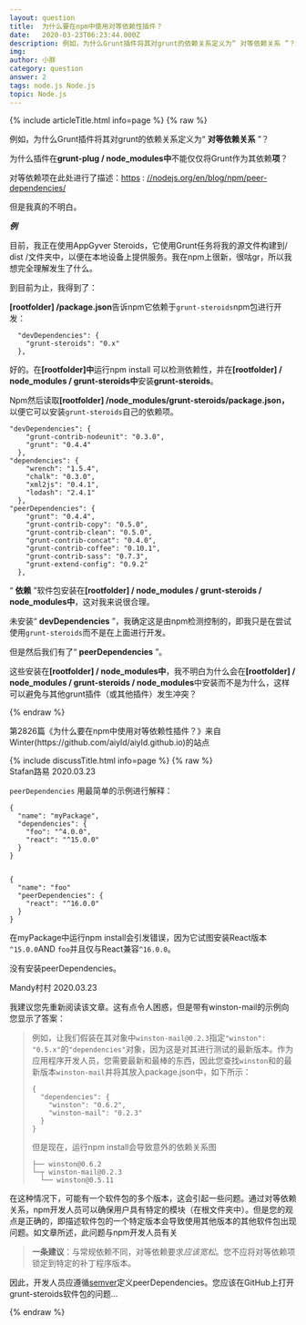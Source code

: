 ```yaml
---
layout: question
title:  为什么要在npm中使用对等依赖性插件？
date:   2020-03-23T06:23:44.000Z
description: 例如，为什么Grunt插件将其对grunt的依赖关系定义为“ 对等依赖关系 ”？为什么插件在grunt-plug / node_modules中不能仅...
img: 
author: 小胖
category: question
answer: 2
tags: node.js Node.js
topic: Node.js
---
```

<div class="article-root">
  <div class="article">
    {% include articleTitle.html info=page %}
    {% raw %}
    <div class="article-content"><p><font style="vertical-align: inherit;"><font style="vertical-align: inherit;">例如，为什么Grunt插件将其对grunt的依赖关系定义为“ </font></font><strong><font style="vertical-align: inherit;"><font style="vertical-align: inherit;">对等依赖关系</font></font></strong><font style="vertical-align: inherit;"><font style="vertical-align: inherit;"> ”？</font></font></p>

<p><font style="vertical-align: inherit;"><font style="vertical-align: inherit;">为什么插件在</font></font><strong><font style="vertical-align: inherit;"><font style="vertical-align: inherit;">grunt-plug / node_modules中</font></font></strong><font style="vertical-align: inherit;"><font style="vertical-align: inherit;">不能仅仅将Grunt作为其依赖</font><strong><font style="vertical-align: inherit;">项</font></strong><font style="vertical-align: inherit;">？</font></font></p>

<p><font style="vertical-align: inherit;"><font style="vertical-align: inherit;">对等依赖项在此处进行了描述：</font><a href="https://nodejs.org/en/blog/npm/peer-dependencies/" rel="noreferrer"><font style="vertical-align: inherit;">https</font></a><font style="vertical-align: inherit;"> : </font></font><a href="https://nodejs.org/en/blog/npm/peer-dependencies/" rel="noreferrer"><font style="vertical-align: inherit;"><font style="vertical-align: inherit;">//nodejs.org/en/blog/npm/peer-dependencies/</font></font></a></p>

<p><font style="vertical-align: inherit;"><font style="vertical-align: inherit;">但是我真的不明白。</font></font></p>

<p><strong><em><font style="vertical-align: inherit;"><font style="vertical-align: inherit;">例</font></font></em></strong></p>

<p><font style="vertical-align: inherit;"><font style="vertical-align: inherit;">目前，我正在使用AppGyver Steroids，它使用Grunt任务将我的源文件构建到/ dist /文件夹中，以便在本地设备上提供服务。</font><font style="vertical-align: inherit;">我在npm上很新，很咕gr，所以我想完全理解发生了什么。</font></font></p>

<p><font style="vertical-align: inherit;"><font style="vertical-align: inherit;">到目前为止，我得到了：</font></font></p>

<p><strong><font style="vertical-align: inherit;"><font style="vertical-align: inherit;">[rootfolder] /package.json</font></font></strong><font style="vertical-align: inherit;"><font style="vertical-align: inherit;">告诉npm它依赖于</font></font><code>grunt-steroids</code><font style="vertical-align: inherit;"><font style="vertical-align: inherit;">npm包进行开发：</font></font></p>

<pre><code>  "devDependencies": {<font></font>
    "grunt-steroids": "0.x"<font></font>
  },<font></font>
</code></pre>

<p><font style="vertical-align: inherit;"><font style="vertical-align: inherit;">好的。</font><font style="vertical-align: inherit;">在</font></font><strong><font style="vertical-align: inherit;"><font style="vertical-align: inherit;">[rootfolder]中</font></font></strong><font style="vertical-align: inherit;"><font style="vertical-align: inherit;">运行npm install </font><font style="vertical-align: inherit;">可以检测依赖性，并在</font></font><strong><font style="vertical-align: inherit;"><font style="vertical-align: inherit;">[rootfolder] / node_modules / grunt-steroids中</font></font></strong><font style="vertical-align: inherit;"><font style="vertical-align: inherit;">安装</font><strong><font style="vertical-align: inherit;">grunt-steroids</font></strong><font style="vertical-align: inherit;">。</font></font></p>

<p><font style="vertical-align: inherit;"><font style="vertical-align: inherit;">Npm然后读取</font></font><strong><font style="vertical-align: inherit;"><font style="vertical-align: inherit;">[rootfolder] /node_modules/grunt-steroids/package.json，</font></font></strong><font style="vertical-align: inherit;"><font style="vertical-align: inherit;">以便它可以安装</font></font><code>grunt-steroids</code><font style="vertical-align: inherit;"><font style="vertical-align: inherit;">自己的依赖项。</font></font></p>

<pre><code>"devDependencies": {<font></font>
    "grunt-contrib-nodeunit": "0.3.0",<font></font>
    "grunt": "0.4.4"<font></font>
  },<font></font>
"dependencies": {<font></font>
    "wrench": "1.5.4",<font></font>
    "chalk": "0.3.0",<font></font>
    "xml2js": "0.4.1",<font></font>
    "lodash": "2.4.1"<font></font>
  },<font></font>
"peerDependencies": {<font></font>
    "grunt": "0.4.4",<font></font>
    "grunt-contrib-copy": "0.5.0",<font></font>
    "grunt-contrib-clean": "0.5.0",<font></font>
    "grunt-contrib-concat": "0.4.0",<font></font>
    "grunt-contrib-coffee": "0.10.1",<font></font>
    "grunt-contrib-sass": "0.7.3",<font></font>
    "grunt-extend-config": "0.9.2"<font></font>
  },<font></font>
</code></pre>

<p><font style="vertical-align: inherit;"><font style="vertical-align: inherit;">“ </font></font><strong><font style="vertical-align: inherit;"><font style="vertical-align: inherit;">依赖</font></font></strong><font style="vertical-align: inherit;"><font style="vertical-align: inherit;"> ”软件包安装在</font></font><strong><font style="vertical-align: inherit;"><font style="vertical-align: inherit;">[rootfolder] / node_modules / grunt-steroids / node_modules中</font></font></strong><font style="vertical-align: inherit;"><font style="vertical-align: inherit;">，这对我来说很合理。</font></font></p>

<p><font style="vertical-align: inherit;"><font style="vertical-align: inherit;">未安装</font><font style="vertical-align: inherit;">“ </font></font><strong><font style="vertical-align: inherit;"><font style="vertical-align: inherit;">devDependencies</font></font></strong><font style="vertical-align: inherit;"><font style="vertical-align: inherit;"> ”，我确定这是由npm检测控制的，即我只是在尝试使用</font></font><code>grunt-steroids</code><font style="vertical-align: inherit;"><font style="vertical-align: inherit;">而不是在上面进行开发。</font></font></p>

<p><font style="vertical-align: inherit;"><font style="vertical-align: inherit;">但是然后我们有了“ </font></font><strong><font style="vertical-align: inherit;"><font style="vertical-align: inherit;">peerDependencies</font></font></strong><font style="vertical-align: inherit;"><font style="vertical-align: inherit;"> ”。</font></font></p>

<p><font style="vertical-align: inherit;"><font style="vertical-align: inherit;">这些安装在</font></font><strong><font style="vertical-align: inherit;"><font style="vertical-align: inherit;">[rootfolder] / node_modules中</font></font></strong><font style="vertical-align: inherit;"><font style="vertical-align: inherit;">，我不明白为什么会在</font></font><strong><font style="vertical-align: inherit;"><font style="vertical-align: inherit;">[rootfolder] / node_modules / grunt-steroids / node_modules</font></font></strong><font style="vertical-align: inherit;"><font style="vertical-align: inherit;">中安装</font><font style="vertical-align: inherit;">而不是为什么，</font><font style="vertical-align: inherit;">这样可以避免与其他grunt插件（或其他插件）发生冲突？</font></font></p></div>
    {% endraw %}
  </div>
  <p class="winter_mark">第2826篇《为什么要在npm中使用对等依赖性插件？》来自Winter(https://github.com/aiyld/aiyld.github.io)的站点</p>
  <div class="discuss-wrapper">
    {% include discussTitle.html info=page %}
    {% raw %}
    <div class="discuss-item">
        <div class="discuss-parent">
          <div class="discuss-meta">
            <span class="discuss-user">Stafan路易</span>
            <span class="discuss-time">2020.03.23</span>
          </div>
          <div class="discuss-comment"><p><code>peerDependencies</code><font style="vertical-align: inherit;"><font style="vertical-align: inherit;"> 用最简单的示例进行解释：</font></font></p>

<pre><code>{<font></font>
  "name": "myPackage",<font></font>
  "dependencies": {<font></font>
    "foo": "^4.0.0",<font></font>
    "react": "^15.0.0"<font></font>
  }<font></font>
}<font></font>
<font></font>
<font></font>
{<font></font>
  "name": "foo"<font></font>
  "peerDependencies": {<font></font>
    "react": "^16.0.0"<font></font>
  }<font></font>
}<font></font>
</code></pre>

<p><font style="vertical-align: inherit;"><font style="vertical-align: inherit;">在myPackage中运行npm install会引发错误，因为它试图安装React版本</font></font><code>^15.0.0</code><font style="vertical-align: inherit;"><font style="vertical-align: inherit;">AND </font></font><code>foo</code><font style="vertical-align: inherit;"><font style="vertical-align: inherit;">并且仅与React兼容</font></font><code>^16.0.0</code><font style="vertical-align: inherit;"><font style="vertical-align: inherit;">。</font></font></p>

<p><font style="vertical-align: inherit;"><font style="vertical-align: inherit;">没有安装peerDependencies。</font></font></p></div>
        </div></div><div class="discuss-item">
        <div class="discuss-parent">
          <div class="discuss-meta">
            <span class="discuss-user">Mandy村村</span>
            <span class="discuss-time">2020.03.23</span>
          </div>
          <div class="discuss-comment"><p><font style="vertical-align: inherit;"><font style="vertical-align: inherit;">我建议您先重新阅读该文章。</font><font style="vertical-align: inherit;">这有点令人困惑，但是带有winston-mail的示例向您显示了答案：</font></font></p>

<blockquote>
  <p><font style="vertical-align: inherit;"><font style="vertical-align: inherit;">例如，让我们假装</font><font style="vertical-align: inherit;">在其</font><font style="vertical-align: inherit;">对象</font><font style="vertical-align: inherit;">中</font></font><code>winston-mail@0.2.3</code><font style="vertical-align: inherit;"><font style="vertical-align: inherit;">指定</font></font><code>"winston": "0.5.x"</code><font style="vertical-align: inherit;"><font style="vertical-align: inherit;">的</font></font><code>"dependencies"</code><font style="vertical-align: inherit;"><font style="vertical-align: inherit;">对象，因为这是对其进行测试的最新版本。</font><font style="vertical-align: inherit;">作为应用程序开发人员，您需要最新和最棒的东西，因此您查找</font></font><code>winston</code><font style="vertical-align: inherit;"><font style="vertical-align: inherit;">和</font><font style="vertical-align: inherit;">的最新版本</font></font><code>winston-mail</code><font style="vertical-align: inherit;"><font style="vertical-align: inherit;">并将其放入package.json中，如下所示：</font></font></p>

<pre><code>{<font></font>
  "dependencies": {  <font></font>
    "winston": "0.6.2",  <font></font>
    "winston-mail": "0.2.3"  <font></font>
  }  <font></font>
}<font></font>
</code></pre>
  
  <p><font style="vertical-align: inherit;"><font style="vertical-align: inherit;">但是现在，运行npm install会导致意外的依赖关系图</font></font></p>

<pre><code>├── winston@0.6.2  <font></font>
└─┬ winston-mail@0.2.3                <font></font>
  └── winston@0.5.11<font></font>
</code></pre>
</blockquote>

<p><font style="vertical-align: inherit;"><font style="vertical-align: inherit;">在这种情况下，可能有一个软件包的多个版本，这会引起一些问题。</font><font style="vertical-align: inherit;">通过对等依赖关系，npm开发人员可以确保用户具有特定的模块（在根文件夹中）。</font><font style="vertical-align: inherit;">但是您的观点是正确的，即描述软件包的一个特定版本会导致使用其他版本的其他软件包出现问题。</font><font style="vertical-align: inherit;">如文章所述，此问题与npm开发人员有关</font></font></p>

<blockquote>
  <p><strong><font style="vertical-align: inherit;"><font style="vertical-align: inherit;">一条建议</font></font></strong><font style="vertical-align: inherit;"><font style="vertical-align: inherit;">：与常规依赖不同，对等依赖要求</font></font><em><font style="vertical-align: inherit;"><font style="vertical-align: inherit;">应该宽松</font></font></em><font style="vertical-align: inherit;"><font style="vertical-align: inherit;">。</font><font style="vertical-align: inherit;">您不应将对等依赖项锁定到特定的补丁程序版本。</font></font></p>
</blockquote>

<p><font style="vertical-align: inherit;"><font style="vertical-align: inherit;">因此，开发人员应遵循</font></font><a href="http://semver.org" rel="nofollow noreferrer"><font style="vertical-align: inherit;"><font style="vertical-align: inherit;">semver</font></font></a><font style="vertical-align: inherit;"><font style="vertical-align: inherit;">定义peerDependencies。</font><font style="vertical-align: inherit;">您应该在GitHub上打开grunt-steroids软件包的问题...</font></font></p></div>
        </div></div>
    {% endraw %}
  </div>
<div>
